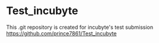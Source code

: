 # Test_incubyte
 This .git repository is created for incubyte's test submission 
https://github.com/prince7861/Test_incubyte
